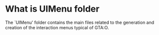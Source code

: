# What is UIMenu folder

The `UIMenu' folder contains the main files related to the generation and creation of the interaction menus typical of GTA:O.